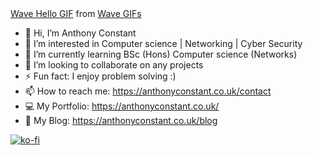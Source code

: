
<div class="tenor-gif-embed" data-postid="22026836" data-share-method="host" data-width="100%" data-aspect-ratio="1.0"><a href="https://tenor.com/view/wave-hello-emote-flat-waving-gif-22026836">Wave Hello GIF</a> from <a href="https://tenor.com/search/wave-gifs">Wave GIFs</a></div><script type="text/javascript" async src="https://tenor.com/embed.js"></script>

- 👋 Hi, I’m Anthony Constant
- 👀 I’m interested in Computer science | Networking | Cyber Security
- 🌱 I’m currently learning BSc (Hons) Computer science (Networks)
- 💞️ I’m looking to collaborate on any projects
- ⚡ Fun fact: I enjoy problem solving :) 
- 📫 How to reach me: https://anthonyconstant.co.uk/contact
- 💻 My Portfolio: https://anthonyconstant.co.uk/
- 🍟 My Blog: https://anthonyconstant.co.uk/blog

[![ko-fi](https://ko-fi.com/img/githubbutton_sm.svg)](https://ko-fi.com/W7W144CAO)

